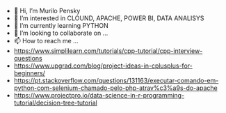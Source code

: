 - 👋 Hi, I’m Murilo Pensky
- 👀 I’m interested in CLOUND, APACHE, POWER BI, DATA ANALISYS
- 🌱 I’m currently learning PYTHON
- 💞️ I’m looking to collaborate on ...
- 📫 How to reach me ...
- https://www.simplilearn.com/tutorials/cpp-tutorial/cpp-interview-questions
- https://www.upgrad.com/blog/project-ideas-in-cplusplus-for-beginners/
- https://pt.stackoverflow.com/questions/131163/executar-comando-em-python-com-selenium-chamado-pelo-php-atrav%c3%a9s-do-apache
- https://www.projectpro.io/data-science-in-r-programming-tutorial/decision-tree-tutorial
<!---
M-pensky/M-pensky is a ✨ special ✨ repository because its `README.md` (this file) appears on your GitHub profile.
You can click the Preview link to take a look at your changes.
--->
